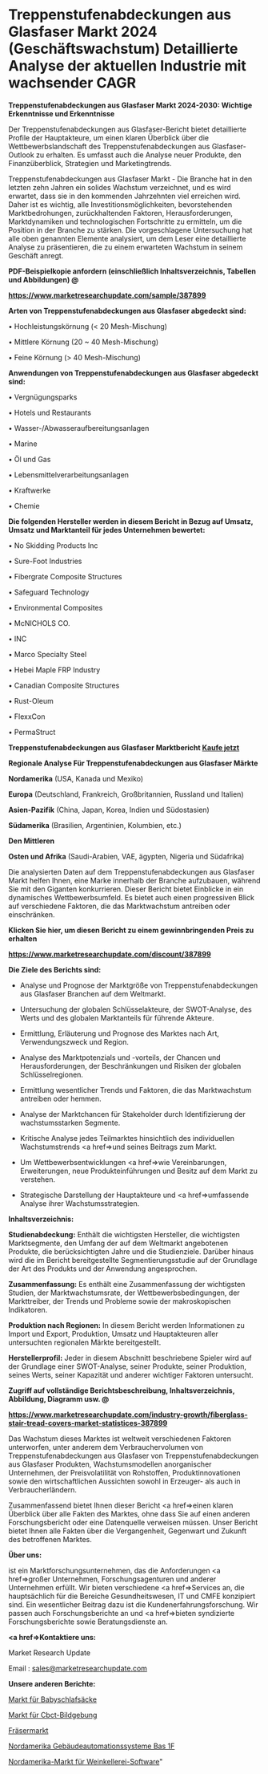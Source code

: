 # Treppenstufenabdeckungen aus Glasfaser Markt 2024 (Geschäftswachstum) Detaillierte Analyse der aktuellen Industrie mit wachsender CAGR

<strong>Treppenstufenabdeckungen aus Glasfaser Markt 2024-2030: Wichtige Erkenntnisse und Erkenntnisse</strong>

Der Treppenstufenabdeckungen aus Glasfaser-Bericht bietet detaillierte Profile der Hauptakteure, um einen klaren Überblick über die Wettbewerbslandschaft des Treppenstufenabdeckungen aus Glasfaser-Outlook zu erhalten. Es umfasst auch die Analyse neuer Produkte, den Finanzüberblick, Strategien und Marketingtrends.

Treppenstufenabdeckungen aus Glasfaser Markt - Die Branche hat in den letzten zehn Jahren ein solides Wachstum verzeichnet, und es wird erwartet, dass sie in den kommenden Jahrzehnten viel erreichen wird. Daher ist es wichtig, alle Investitionsmöglichkeiten, bevorstehenden Marktbedrohungen, zurückhaltenden Faktoren, Herausforderungen, Marktdynamiken und technologischen Fortschritte zu ermitteln, um die Position in der Branche zu stärken. Die vorgeschlagene Untersuchung hat alle oben genannten Elemente analysiert, um dem Leser eine detaillierte Analyse zu präsentieren, die zu einem erwarteten Wachstum in seinem Geschäft anregt.



<strong><b>PDF-Beispielkopie anfordern (einschließlich Inhaltsverzeichnis, Tabellen und Abbildungen) @ </b></strong>

<strong><a href=https://www.marketresearchupdate.com/sample/387899>

<strong>https://www.marketresearchupdate.com/sample/387899</u></a></strong></strong>



<strong>Arten von Treppenstufenabdeckungen aus Glasfaser abgedeckt sind:</strong>

• Hochleistungskörnung (< 20 Mesh-Mischung)

• Mittlere Körnung (20 ~ 40 Mesh-Mischung)

• Feine Körnung (> 40 Mesh-Mischung)



<strong>Anwendungen von Treppenstufenabdeckungen aus Glasfaser abgedeckt sind:</strong>

• Vergnügungsparks

• Hotels und Restaurants

• Wasser-/Abwasseraufbereitungsanlagen

• Marine

• Öl und Gas

• Lebensmittelverarbeitungsanlagen

• Kraftwerke

• Chemie



<strong>Die folgenden Hersteller werden in diesem Bericht in Bezug auf Umsatz, Umsatz und Marktanteil für jedes Unternehmen bewertet:</strong>

• No Skidding Products Inc

• Sure-Foot Industries

• Fibergrate Composite Structures

• Safeguard Technology

• Environmental Composites

• McNICHOLS CO.

• INC

• Marco Specialty Steel

• Hebei Maple FRP Industry

• Canadian Composite Structures

• Rust-Oleum

• FlexxCon

• PermaStruct



<strong>Treppenstufenabdeckungen aus Glasfaser Marktbericht <a href=https://www.marketresearchupdate.com/buynow/387899>Kaufe jetzt</a></strong>



<strong>Regionale Analyse Für Treppenstufenabdeckungen aus Glasfaser Märkte</strong>



<strong>Nordamerika</strong> (USA, Kanada und Mexiko)



<strong>Europa</strong> (Deutschland, Frankreich, Großbritannien, Russland und Italien)



<strong>Asien-Pazifik</strong> (China, Japan, Korea, Indien und Südostasien)



<strong>Südamerika</strong> (Brasilien, Argentinien, Kolumbien, etc.)



<strong>Den Mittleren</strong> 

<strong>Osten und Afrika</strong> (Saudi-Arabien, VAE, ägypten, Nigeria und Südafrika)

Die analysierten Daten auf dem Treppenstufenabdeckungen aus Glasfaser Markt helfen Ihnen, eine Marke innerhalb der Branche aufzubauen, während Sie mit den Giganten konkurrieren. Dieser Bericht bietet Einblicke in ein dynamisches Wettbewerbsumfeld. Es bietet auch einen progressiven Blick auf verschiedene Faktoren, die das Marktwachstum antreiben oder einschränken.



<strong>Klicken Sie hier, um diesen Bericht zu einem gewinnbringenden Preis zu erhalten
</strong>

<strong><a href=https://www.marketresearchupdate.com/discount/387899>https://www.marketresearchupdate.com/discount/387899</b></u></strong></a>



<strong>Die Ziele des Berichts sind:</strong>

- Analyse und Prognose der Marktgröße von Treppenstufenabdeckungen aus Glasfaser Branchen auf dem Weltmarkt.

- Untersuchung der globalen Schlüsselakteure, der SWOT-Analyse, des Werts und des globalen Marktanteils für führende Akteure.

- Ermittlung, Erläuterung und Prognose des Marktes nach Art, Verwendungszweck und Region.

- Analyse des Marktpotenzials und -vorteils, der Chancen und Herausforderungen, der Beschränkungen und Risiken der globalen Schlüsselregionen.

- Ermittlung wesentlicher Trends und Faktoren, die das Marktwachstum antreiben oder hemmen.

- Analyse der Marktchancen für Stakeholder durch Identifizierung der wachstumsstarken Segmente.

- Kritische Analyse jedes Teilmarktes hinsichtlich des individuellen Wachstumstrends <a href=>und</a> seines Beitrags zum Markt.

- Um Wettbewerbsentwicklungen <a href=>wie</a> Vereinbarungen, Erweiterungen, neue Produkteinführungen und Besitz auf dem Markt zu verstehen.

- Strategische Darstellung der Hauptakteure und <a href=>umfas</a>sende Analyse ihrer Wachstumsstrategien.



<strong>Inhaltsverzeichnis:</strong>



<strong>Studienabdeckung:</strong> Enthält die wichtigsten Hersteller, die wichtigsten Marktsegmente, den Umfang der auf dem Weltmarkt angebotenen Produkte, die berücksichtigten Jahre und die Studienziele. Darüber hinaus wird die im Bericht bereitgestellte Segmentierungsstudie auf der Grundlage der Art des Produkts und der Anwendung angesprochen.



<strong>Zusammenfassung:</strong> Es enthält eine Zusammenfassung der wichtigsten Studien, der Marktwachstumsrate, der Wettbewerbsbedingungen, der Markttreiber, der Trends und Probleme sowie der makroskopischen Indikatoren.



<strong>Produktion nach Regionen:</strong> In diesem Bericht werden Informationen zu Import und Export, Produktion, Umsatz und Hauptakteuren aller untersuchten regionalen Märkte bereitgestellt.



<strong>Herstellerprofil:</strong> Jeder in diesem Abschnitt beschriebene Spieler wird auf der Grundlage einer SWOT-Analyse, seiner Produkte, seiner Produktion, seines Werts, seiner Kapazität und anderer wichtiger Faktoren untersucht.



<strong><b>Zugriff auf vollständige Berichtsbeschreibung, Inhaltsverzeichnis, Abbildung, Diagramm usw. @ </b></strong>

<strong><a href=https://www.marketresearchupdate.com/industry-growth/fiberglass-stair-tread-covers-market-statistices-387899>https://www.marketresearchupdate.com/industry-growth/fiberglass-stair-tread-covers-market-statistices-387899</a></strong>

Das Wachstum dieses Marktes ist weltweit verschiedenen Faktoren unterworfen, unter anderem dem Verbrauchervolumen von Treppenstufenabdeckungen aus Glasfaser von Treppenstufenabdeckungen aus Glasfaser Produkten, Wachstumsmodellen anorganischer Unternehmen, der Preisvolatilität von Rohstoffen, Produktinnovationen sowie den wirtschaftlichen Aussichten sowohl in Erzeuger- als auch in Verbraucherländern.

Zusammenfassend bietet Ihnen dieser Bericht <a href=>einen</a> klaren Überblick über alle Fakten des Marktes, ohne dass Sie auf einen anderen Forschungsbericht oder eine Datenquelle verweisen müssen. Unser Bericht bietet Ihnen alle Fakten über die Vergangenheit, Gegenwart und Zukunft des betroffenen Marktes.



<strong>Über uns:</strong>

 ist ein Marktforschungsunternehmen, das die Anforderungen <a href=>großer</a> Unternehmen, Forschungsagenturen und anderer Unternehmen erfüllt. Wir bieten verschiedene <a href=>Services</a> an, die hauptsächlich für die Bereiche Gesundheitswesen, IT und CMFE konzipiert sind. Ein wesentlicher Beitrag dazu ist die Kundenerfahrungsforschung. Wir passen auch Forschungsberichte an und <a href=>bieten</a> syndizierte Forschungsberichte sowie Beratungsdienste an.



<strong><a href=>Kontaktiere uns:</a></strong>

Market Research Update

Email : sales@marketresearchupdate.com



<strong>Unsere anderen Berichte:</strong>

<a href=https://www.linkedin.com/pulse/baby-sleeping-sacks-market-insights-2023-comprehensive>Markt für Babyschlafsäcke</a>

<a href=https://www.linkedin.com/pulse/cbct-imaging-market-size-industry-growth-factors>Markt für Cbct-Bildgebung</a>

<a href=https://www.linkedin.com/pulse/milling-cutter-market-size-share-outlook-growth-prospects>Fräsermarkt</a>

<a href=https://www.linkedin.com/pulse/north-america-building-automation-systems-bas-1f>Nordamerika Gebäudeautomationssysteme Bas 1F</a>

<a href=https://www.linkedin.com/pulse/north-america-winery-software-market-dpybf/>Nordamerika-Markt für Weinkellerei-Software</a>"
